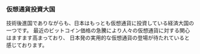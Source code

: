 ### 仮想通貨投資大国
技術後進国でありながらも、日本はもっとも仮想通貨に投資している経済大国の一つです。
最近のビットコイン価格の急騰により人々の仮想通貨に対する関心はますます高まっており、
日本発の実用的な仮想通貨の登場が待たれていると感じております。
